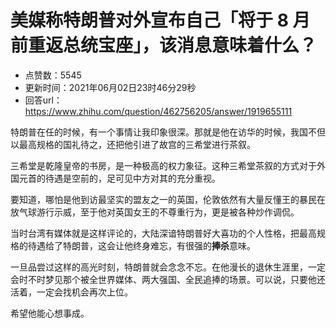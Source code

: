 # 美媒称特朗普对外宣布自己「将于 8 月前重返总统宝座」，该消息意味着什么？
- 点赞数：5545
- 更新时间：2021年06月02日23时46分29秒
- 回答url：https://www.zhihu.com/question/462756205/answer/1919655111
<body>
 <p data-pid="5JAxfgzY">特朗普在任的时候，有一个事情让我印象很深。那就是他在访华的时候，我国不但以最高规格的国礼待之，还把他引进了故宫的三希堂进行茶叙。</p>
 <p data-pid="26RaLfgH">三希堂是乾隆皇帝的书房，是一种极高的权力象征。这种三希堂茶叙的方式对于外国元首的待遇是空前的，足可见中方对其的充分重视。</p>
 <p data-pid="lfnu4fWI">要知道，哪怕是他到访最坚实的盟友之一的英国，伦敦依然有大量反懂王的暴民在放气球游行示威，至于他对英国女王的不尊重行为，更是被各种炒作调侃。</p>
 <p data-pid="dZ8usTUa">当时台湾有媒体就是这样评论的，大陆深谙特朗普好大喜功的个人性格，把最高规格的待遇给了特朗普，这会让他终身难忘，有很强的<b>捧杀</b>意味。</p>
 <p data-pid="qAeFHYUD">一旦品尝过这样的高光时刻，特朗普就会念念不忘。在他漫长的退休生涯里，一定会时不时梦见那个被全世界媒体、两大强国、全民追捧的场景。可以说，只要他还活着，一定会找机会再次上位。</p>
 <p data-pid="3ENlq9j_">希望他能心想事成。</p>
</body>